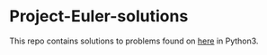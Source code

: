 Project-Euler-solutions
=======================

This repo contains solutions to problems found on <a href="https://projecteuler.net/">here</a> in Python3.
